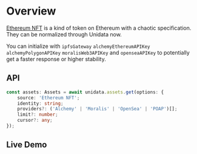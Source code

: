 # Overview

<Logos type="Assets" :names="['Ethereum', 'Polygon', 'Alchemy', 'Binance Smart Chain', 'Avalanche', 'Arbitrum', 'Fantom', 'Moonbeam', 'Optimism', 'NFTScan', 'Moralis', 'OpenSea', 'POAP', 'Crossbell']" />

[Ethereum NFT](https://ethereum.org/en/nft/) is a kind of token on Ethereum with a chaotic specification. They can be normalized through Unidata now.

You can initialize with `ipfsGateway` `alchemyEthereumAPIKey` `alchemyPolygonAPIKey` `moralisWeb3APIKey` and `openseaAPIKey` to potentially get a faster response or higher stability.

## API

```ts
const assets: Assets = await unidata.assets.get(options: {
    source: 'Ethereum NFT';
    identity: string;
    providers?: ('Alchemy' | 'Moralis' | 'OpenSea' | 'POAP')[];
    limit?: number;
    cursor?: any;
});
```

## Live Demo

<Assets :source="'Ethereum NFT'" :defaultIdentity="'0xC8b960D09C0078c18Dcbe7eB9AB9d816BcCa8944'" />
